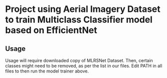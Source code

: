 # Project using Aerial Imagery Dataset to train Multiclass Classifier model based on EfficientNet

## Usage
Usage will require downloaded copy of MLRSNet Dataset. Then, certain classes might need to be removed, as per the list in our files. 
Edit PATH in all files to then run the model trainer above.

